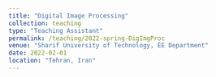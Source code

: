 ```yaml
---
title: "Digital Image Processing"
collection: teaching
type: "Teaching Assistant"
permalink: /teaching/2022-spring-DigImgProc
venue: "Sharif University of Technology, EE Department"
date: 2022-02-01
location: "Tehran, Iran"
---
```

